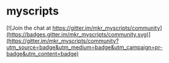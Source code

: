 # myscripts

[![Join the chat at https://gitter.im/mkr_myscripts/community](https://badges.gitter.im/mkr_myscripts/community.svg)](https://gitter.im/mkr_myscripts/community?utm_source=badge&utm_medium=badge&utm_campaign=pr-badge&utm_content=badge)